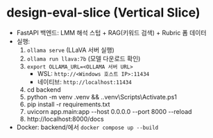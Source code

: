 ﻿# design-eval-slice (Vertical Slice)
- FastAPI 백엔드: LMM 해석 스텁 + RAG(키워드 검색) + Rubric 폼 데이터
- 실행:
  1) `ollama serve` (LLaVA 서버 실행)
  2) `ollama run llava:7b` (모델 다운로드 확인)
  3) `export OLLAMA_URL=<OLLAMA 서버 URL>`
     - WSL: `http://<Windows 호스트 IP>:11434`
     - 네이티브: `http://localhost:11434`
  4) cd backend
  5) python -m venv .venv && .\.venv\Scripts\Activate.ps1
  6) pip install -r requirements.txt
  7) uvicorn app.main:app --host 0.0.0.0 --port 8000 --reload
  8) http://localhost:8000/docs
- Docker: backend/에서 `docker compose up --build`
